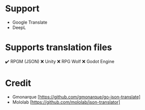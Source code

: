 

# Support
* Google Translate
* DeepL

# Supports translation files
 ✔️ RPGM (JSON)
 ❌ Unity
 ❌ RPG Wolf
 ❌ Godot Engine
# Credit
* Gmonarque [https://github.com/gmonarque/go-json-translate]
* Mololab [https://github.com/mololab/json-translator]
